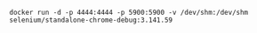 `docker run -d -p 4444:4444 -p 5900:5900 -v /dev/shm:/dev/shm selenium/standalone-chrome-debug:3.141.59`